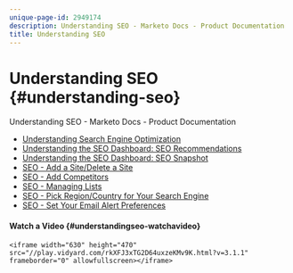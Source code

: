 ```yaml
---
unique-page-id: 2949174
description: Understanding SEO - Marketo Docs - Product Documentation
title: Understanding SEO
---
```


# Understanding SEO {#understanding-seo}

Understanding SEO - Marketo Docs - Product Documentation

* [Understanding Search Engine Optimization](understanding-seo/understanding-search-engine-optimization.md)
* [Understanding the SEO Dashboard: SEO Recommendations](understanding-seo/understanding-the-seo-dashboard-seo-recommendations.md)
* [Understanding the SEO Dashboard: SEO Snapshot](understanding-seo/understanding-the-seo-dashboard-seo-snapshot.md)
* [SEO - Add a Site/Delete a Site](understanding-seo/seo-add-a-site/delete-a-site.md)
* [SEO - Add Competitors](understanding-seo/seo-add-competitors.md)
* [SEO - Managing Lists](understanding-seo/seo-managing-lists.md)
* [SEO - Pick Region/Country for Your Search Engine](understanding-seo/seo-pick-region/country-for-your-search-engine.md)
* [SEO - Set Your Email Alert Preferences](understanding-seo/seo-set-your-email-alert-preferences.md)

#### Watch a Video {#understandingseo-watchavideo}

`<iframe width="630" height="470" src="//play.vidyard.com/rkXFJ3xTG2D64uxzeKMv9K.html?v=3.1.1" frameborder="0" allowfullscreen></iframe>`  
